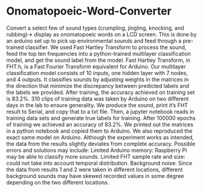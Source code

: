 # Onomatopoeic-Word-Converter
Convert a select few of sound types (crumpling, jingling, knocking, and rubbing)→ display as onomatopoeic words on a LCD screen. This is done by 
an arduino set up to pick up environmental sounds and feed through a pre-trained classifier.
We used Fast Hartley Transform to process the sound, feed the top ten frequencies into a python-trained multilayer classification model, and get the sound label from the model. 
Fast Hartley Transform, in FHT.h, is a Fast Fourier Transform equivalent for Arduino. 
Our multilayer classification model consists of 10 inputs, one hidden layer with 7 nodes, and 4 outputs. It classifies sounds by adjusting weights in the matrices in the direction that minimize the discrepancy between predicted labels and the labels we provided. 
After training, the accuracy achieved on training set is 83.2%.
310 clips of training data was taken by Arduino on two different days in the lab to ensure generality. We produce the sound, print it’s FHT result to Serial, and copy that to a txt file.
Then, a jupyter notebook reads in training data sets and generate true labels for training.
After 100000 epochs of training we achieved an accuracy of 83.2%.
We printed out the matrices in a python notebook 
and copied them to Arduino.
We also reproduced the exact same model on 
Arduino.
Although the experiment works as intended, the data from the results slightly deviates from complete accuracy. Possible errors and solutions may include:
Limited Arduino memory: Raspberry Pi may be able to classify more sounds.
Limited FHT sample rate and size: could not take into account temporal distribution. 
Background noise: Since the data from results 1 and 2 were taken in different locations, different background sounds may have skewed recorded values in some degree depending on the two different locations.

